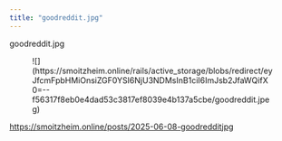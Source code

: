 ```yaml
---
title: "goodreddit.jpg"
---
```


<div class="trix-content">goodreddit.jpg

<div class="attachment-gallery"><figure class="attachment attachment--preview attachment--jpeg"> ![](https://smoitzheim.online/rails/active_storage/blobs/redirect/eyJfcmFpbHMiOnsiZGF0YSI6NjU3NDMsInB1ciI6ImJsb2JfaWQifX0=--f56317f8eb0e4dad53c3817ef8039e4b137a5cbe/goodreddit.jpeg)</figure></div></div>

https://smoitzheim.online/posts/2025-06-08-goodredditjpg